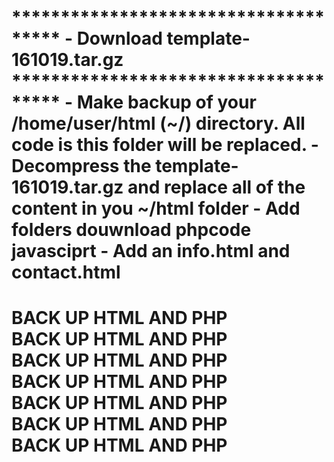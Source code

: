 <h1>
*************************************
- Download template-161019.tar.gz
*************************************
- Make  backup of your /home/user/html (~/) directory.  All code is this folder will be replaced.
- Decompress the template-161019.tar.gz and replace all of the content in you ~/html folder
- Add folders douwnload  phpcode javasciprt 
- Add an info.html and contact.html

<h1>
BACK UP HTML AND PHP <br />
BACK UP HTML AND PHP <br />
BACK UP HTML AND PHP <br />
BACK UP HTML AND PHP <br />
BACK UP HTML AND PHP <br />
BACK UP HTML AND PHP <br />
BACK UP HTML AND PHP <br />
</h1>

